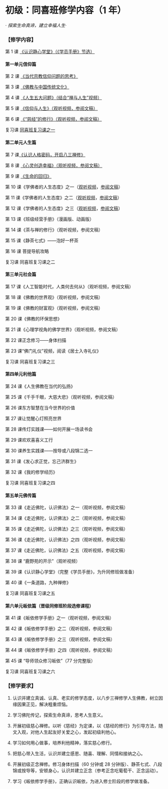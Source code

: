 # 初级：同喜班修学内容（1 年）

_· 探索生命真谛，建立幸福人生·_

### 【修学内容】

第 1 课 [《认识静心学堂》（《学员手册》节选）](/同喜/01认识静心学堂)

#### 第一单元信仰篇

第 2 课 [《当代宗教信仰问题的思考》](/同喜/第1单元信仰篇/02当代宗教信仰问题的思考)

第 3 课 [《佛教与中国传统文化》](/同喜/第1单元信仰篇/03佛教与中国传统文化)

第 4 课 [《人生五大问题》（结合“禅与人生”视频）](/同喜/第1单元信仰篇/04人生五大问题)

第 5 课 [《信仰与人生》（观听视频，参阅文稿）](/同喜/第1单元信仰篇/05信仰与人生)

第 6 课 [《“慈经”的修行》（观听视频，参阅文稿）](/同喜/第1单元信仰篇/06慈经的修习)

复习课 [同喜班复习课之一](/同喜/第1单元信仰篇/同喜班复习课之一-辅助材料)

#### 第二单元人生篇

第 7 课[《认识人格密码，开启八三禅修》](/同喜/第2单元人生篇/07认识人格密码-开启八三禅修)

第 8 课 [《心灵创造幸福》（观听视频，参阅文稿）](/同喜/第2单元人生篇/08-心灵创造幸福)

第 9 课 [《生命的回归》](/同喜/第2单元人生篇/09-生命的回归)

第 10 课《学佛者的人生态度》之一（[观听视频](https://www.youtube.com/watch?v=R31erH_I39E&list=PLFOtSydP54hdLSQfNmabHnm2zDucneVqm&index=1)，[参阅文稿](/同喜/第2单元人生篇/10-学佛者的人生态度之一)）

第 11 课《学佛者的人生态度》之二（[观听视频](https://www.youtube.com/watch?v=JqzWglxLtzE&list=PLFOtSydP54hdLSQfNmabHnm2zDucneVqm&index=3)，[参阅文稿](/同喜/第2单元人生篇/11-学佛者的人生态度之二)）

第 12 课《学佛者的人生态度》之三（[观听视频](https://www.youtube.com/watch?v=BBu_lI665dg&list=PLFOtSydP54hdLSQfNmabHnm2zDucneVqm&index=7)，[参阅文稿](/同喜/第2单元人生篇/12-学佛者的人生态度之三)）

第 13 课《班级经营手册》（漫画版、动画版）

第 14 课《茶与禅的修行》（观听视频，参阅文稿）

第 15 课《静茶七式》——泡好一杯茶

第 16 课 菩提导航攻略

复习课 同喜班复习课之二

#### 第三单元社会篇

第 17 课《人工智能时代，人类何去何从》（观听视频，参阅文稿）

第 18 课《佛教的世界观》（观听视频，参阅文稿）

第 19 课《佛教的财富观》（观听视频，参阅文稿）

第 20 课《佛教的环保思想》

第 21 课《心理学视角的佛学世界》（观听视频，参阅文稿）

第 22 课正念修习——身体扫描

第 23 课“佛门礼仪”视频，阅读《居士入寺礼仪》

复习课 同喜班复习课之三

#### 第四单元利他篇

第 24 课《人生佛教在当代的弘扬》

第 25 课《千手千眼，大慈大悲》（观听视频，参阅文稿）

第 26 课东方智慧在当今世界的价值

第 27 课让觉醒心灯照亮世界

第 28 课传灯实践课——如何开展一场读书会

第 29 课欢欢喜喜义工行

第 30 课养生实践课——按导或八段锦二选一

第 31 课《发心求正觉，忘己济群生》

第 32 课《我的修学经历》

复习课 同喜班复习课之四

#### 第五单元佛传篇

第 33 课《走近佛陀，认识佛法》之一（观听视频，参阅文稿）

第 34 课《走近佛陀，认识佛法》之二（观听视频，参阅文稿）

第 35 课《走近佛陀，认识佛法》之三（观听视频，参阅文稿）

第 36 课《走近佛陀，认识佛法》之四（观听视频，参阅文稿）

第 37 课《走近佛陀，认识佛法》之五（观听视频，参阅文稿）

第 38 课 “鹿野苑的开示”（观听视频）

第 39 课《认识静心学堂》（完整《学员手册》，为升同修班做准备）

第 40 课《一条道路，九种禅修》

复习课 同喜班复习课之五

#### 第六单元皈依篇（晋级同修班阶段选修课程）

第 41 课《皈依修学手册》之一（观听视频，参阅文稿）

第 42 课《皈依修学手册》之二（观听视频，参阅文稿）

第 43 课《皈依修学手册》之三（观听视频，参阅文稿）

第 44 课《皈依修学手册》之四（观听视频，参阅文稿）

第 45 课 “导师领众修习皈依”（77 分完整版）

复习课 同喜班复习课之六

### 【修学要求】

1. 认识并建立真诚、认真、老实的修学态度，以八步三禅修学人生佛教，树立因缘因果正见，解决粗重烦恼。

2. 学习佛陀传记，探索生命真谛，思考人生意义。

3. 开展初级慈心禅修。以听《慈经》为定课，以《慈经的修行》为引导方法，随文入观，对他人生起友好关爱之心，发起初级利他心。

4. 学习如何用心做事，培养利他精神，落实慈心修行。

5. 把慈心带入生活，认识并建立感恩、随喜、理解、同情和接纳之心。

6. 开展初级正念禅修。修习身体扫描（60 分钟或 28 分钟版）、静茶七式、八段锦或按导等，安顿身心，认识并建立正念（参考正念吃葡萄干、正念运动）。

7. 学习《皈依修学手册》，正确认识皈依，为进入修士阶段的修学做准备。
